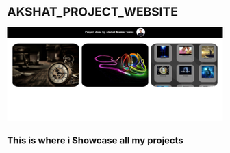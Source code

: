 # AKSHAT_PROJECT_WEBSITE

![1717566692184](images/README/1717566692184.png)


## This is where i Showcase all my projects
